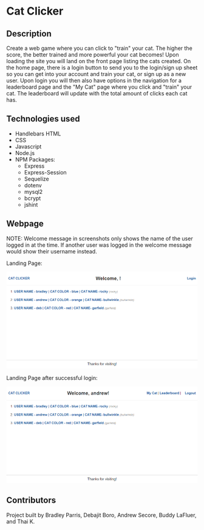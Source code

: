 # Cat Clicker

## Description

Create a web game where you can click to "train" your cat. The higher the score, the better trained and more powerful your cat becomes! Upon loading the site you will land on the front page listing the cats created. On the home page, there is a login button to send you to the login/sign up sheet so you can get into your account and train your cat, or sign up as a new user. Upon login you will then also have options in the navigation for a leaderboard page and the "My Cat" page where you click and "train" your cat. The leaderboard will update with the total amount of clicks each cat has. 

## Technologies used

- Handlebars HTML
- CSS
- Javascript
- Node.js
- NPM Packages:
    * Express
    * Express-Session
    * Sequelize
    * dotenv
    * mysql2
    * bcrypt
    * jshint

## Webpage

NOTE: Welcome message in screenshots only shows the name of the user logged in at the time. If another user was logged in the welcome message would show their username instead.

Landing Page:

<img src="./public/image/landing_page_screenshot.png">



Landing Page after successful login:

<img src="./public/image/post_login_landing_page.png">




## Contributors

Project built by Bradley Parris, Debajit Boro, Andrew Secore, Buddy LaFluer, and Thai K.


